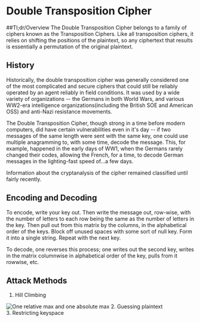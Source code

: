 # Double Transposition Cipher


##Tl;dr/Overview
The Double Transposition Cipher belongs to a family of ciphers known as the Transposition Ciphers. Like all transposition ciphers, it relies on shifting the positions of the plaintext, so any ciphertext that results is essentially a permutation of the original plaintext.

## History

Historically, the double transposition cipher was generally considered one of the most complicated and secure ciphers that could still be reliably operated by an agent reliably in field conditions. It was used by a wide variety of organizations -- the Germans in both World Wars, and various WW2-era intelligence organizations(including the British SOE and American OSS) and anti-Nazi resistance movements.

The Double Transposition Cipher, though strong in a time before modern computers, did have certain vulnerabilities even in it's day -- if two messages of the same length were sent with the same key, one could use multiple anagramming to, with some time, decode the message. This, for example, happened in the early days of WW1, when the Germans rarely changed their codes, allowing the French, for a time, to decode German messages in the lighting-fast speed of...a few days.

Information about the cryptanalysis of the cipher remained classified until fairly recently.

## Encoding and Decoding
To encode, write your key out. Then write the message out, row-wise, with the number of letters to each row being the same as the number of letters in the key. Then pull out from this matrix by the columns, in the  alphabetical order of the keys. Block off unused spaces with some sort of null key. Form it into a single string. Repeat with the next key.

To decode, one reverses this process; one writes out the second key, writes in the matrix columnwise in alphabetical order of the key, pulls from it rowwise, etc.

## Attack Methods
1. Hill Climbing  

![One relative max and one absolute max](https://90percentofeverything.com/wp-content/uploads/2011/01/locmax.gif)
2. Guessing plaintext  
3. Restricting keyspace  
